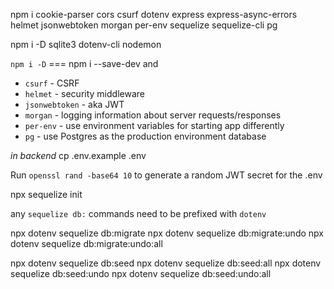 npm i cookie-parser cors csurf dotenv express express-async-errors helmet jsonwebtoken morgan per-env sequelize sequelize-cli pg

npm i -D sqlite3 dotenv-cli nodemon

`npm i -D` === npm i --save-dev and 

- `csurf` - CSRF
- `helmet` - security middleware
- `jsonwebtoken` - aka JWT
- `morgan` - logging information about server requests/responses
- `per-env` - use environment variables for starting app differently
- `pg` - use Postgres as the production environment database


*in backend*
cp .env.example .env

Run `openssl rand -base64 10` to generate a random JWT secret for the .env

npx sequelize init

any `sequelize db:` commands need to be prefixed with `dotenv`

npx dotenv sequelize db:migrate
npx dotenv sequelize db:migrate:undo
npx dotenv sequelize db:migrate:undo:all

npx dotenv sequelize db:seed
npx dotenv sequelize db:seed:all
npx dotenv sequelize db:seed:undo
npx dotenv sequelize db:seed:undo:all


